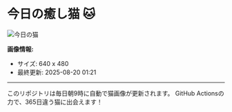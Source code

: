 # 今日の癒し猫 🐱

![今日の猫](https://cdn2.thecatapi.com/images/adg.jpg)

**画像情報:**
- サイズ: 640 x 480
- 最終更新: 2025-08-20 01:21

---

このリポジトリは毎日朝9時に自動で猫画像が更新されます。
GitHub Actionsの力で、365日違う猫に出会えます！
